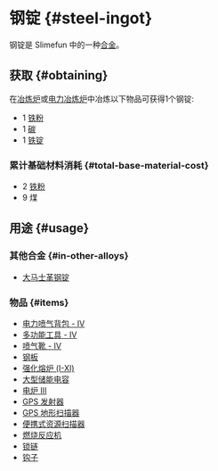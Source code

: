 # 钢锭 {#steel-ingot}

钢锭是 Slimefun 中的一种[合金](/Ingots#alloys)。

## 获取 {#obtaining}

在[冶炼炉](/Smeltery)或[电力冶炼炉](/Electric-Smeltery)中冶炼以下物品可获得1个钢锭:

* 1 [铁粉](/Iron-Dust)
* 1 [碳](/Carbon)
* 1 [铁锭](/Iron-Ingot)

### 累计基础材料消耗 {#total-base-material-cost}

* 2 [铁粉](/Iron-Dust)
* 9 煤

## 用途 {#usage}

### 其他合金 {#in-other-alloys}

* [大马士革钢锭](/Damascus-Steel-Ingot)

### 物品 {#items}

* [电力喷气背包 - IV](/Jetpacks)
* [多功能工具 - IV](/Multi-Tools)
* [喷气靴 - IV](/Jet-Boots)
* [钢板](/Miscellaneous-Items)
* [强化熔炉 (I-XI)](/Enhanced-Furnaces)
* [大型储能电容](/Energy-Capacitors)
* [电炉 III](/Electric-Furnace)
* [GPS 发射器](/GPS-Transmitter)
* [GPS 地形扫描器](/GPS-Geo-Scanner)
* [便携式资源扫描器](/Portable-Geo-Scanner)
* [燃烧反应机](/Combustion-Reactor)
* [锁链](/Miscellaneous-Items)
* [钩子](/Miscellaneous-Items)
